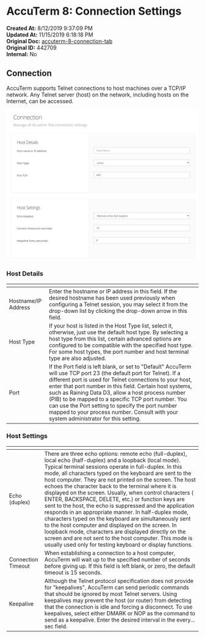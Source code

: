 # AccuTerm 8: Connection Settings

**Created At:** 8/12/2019 9:37:09 PM  
**Updated At:** 11/15/2019 6:18:18 PM  
**Original Doc:** [accuterm-8-connection-tab](https://docs.zumasys.com/accuterm/accuterm-8-connection-tab)  
**Original ID:** 442709  
**Internal:** No  


## Connection

AccuTerm supports Telnet connections to host machines over a TCP/IP network. Any Telnet server (host) on the network, including hosts on the Internet, can be accessed.

![accuterm-8-connection-tab: 1565646394716-1565646394716](./1565646394716-1565646394716.png)



### Host Details


| <!----> | <!----> |
| --- | --- |
| Hostname/IP Address | Enter the hostname or IP address in this field. If the desired hostname has been used previously when configuring a Telnet session, you may select it from the drop-down list by clicking the drop-down arrow in this field. |
| Host Type | If your host is listed in the Host Type list, select it, otherwise, just use the default host type. By selecting a host type from this list, certain advanced options are configured to be compatible with the specified host type. For some host types, the port number and host terminal type are also adjusted. |
| Port | If the Port field is left blank, or set to "Default" AccuTerm will use TCP port 23 (the default port for Telnet). If a different port is used for Telnet connections to your host, enter that port number in this field. Certain host systems, such as Raining Data D3, allow a host process number (PIB) to be mapped to a specific TCP port number. You can use the Port setting to specify the port number mapped to your process number. Consult with your system administrator for this setting.  |




### Host Settings


| <!----> | <!----> |
| --- | --- |
| Echo (duplex) | There are three echo options: remote echo (full-duplex), local echo (half-duplex) and a loopback (local mode). Typical terminal sessions operate in full-duplex. In this mode, all characters typed on the keyboard are sent to the host computer. They are not printed on the screen. The host echoes the character back to the terminal where it is displayed on the screen. Usually, when control characters ( ENTER, BACKSPACE, DELETE, etc.) or function keys are sent to the host, the echo is suppressed and the application responds in an appropriate manner. In half-duplex mode, characters typed on the keyboard are simultaneously sent to the host computer and displayed on the screen. In loopback mode, characters are displayed directly on the screen and are not sent to the host computer. This mode is usually used only for testing keyboard or display functions.<br> |
| Connection Timeout | When establishing a connection to a host computer, AccuTerm will wait up to the specified number of seconds before giving up. If this field is left blank, or zero, the default timeout is 15 seconds.<br> |
| Keepalive | Although the Telnet protocol specification does not provide for "keepalives", AccuTerm can send periodic commands that should be ignored by most Telnet servers. Using keepalives may prevent the host (or router) from detecting that the connection is idle and forcing a disconnect. To use keepalives, select either DMARK or NOP as the command to send as a keepalive. Enter the desired interval in the every... sec field.<br> |

